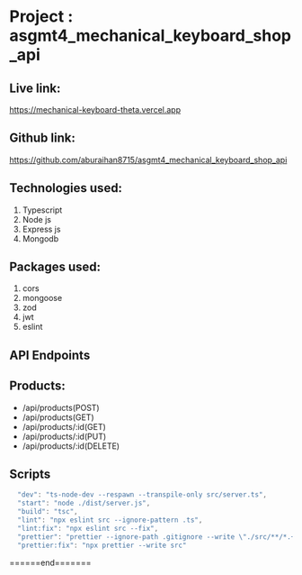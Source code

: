 # Project : asgmt4_mechanical_keyboard_shop_api

## Live link:

https://mechanical-keyboard-theta.vercel.app

## Github link:

https://github.com/aburaihan8715/asgmt4_mechanical_keyboard_shop_api

## Technologies used:

1. Typescript
2. Node js
3. Express js
4. Mongodb

## Packages used:

1. cors
2. mongoose
3. zod
4. jwt
5. eslint

## API Endpoints

## Products:

- /api/products(POST)
- /api/products(GET)
- /api/products/:id(GET)
- /api/products/:id(PUT)
- /api/products/:id(DELETE)

## Scripts

```js
  "dev": "ts-node-dev --respawn --transpile-only src/server.ts",
  "start": "node ./dist/server.js",
  "build": "tsc",
  "lint": "npx eslint src --ignore-pattern .ts",
  "lint:fix": "npx eslint src --fix",
  "prettier": "prettier --ignore-path .gitignore --write \"./src/**/*.+(js|ts|json)\"",
  "prettier:fix": "npx prettier --write src"
```

<p>======end=======</p>
